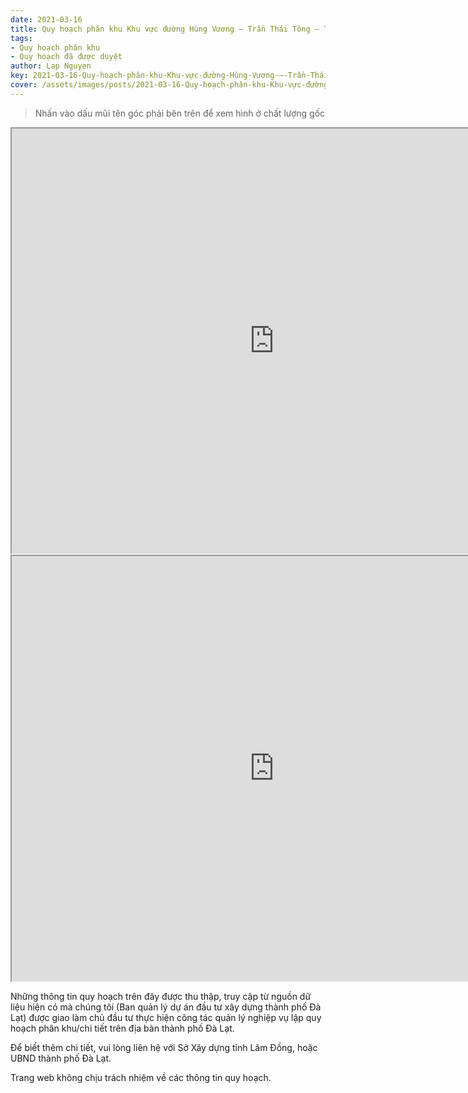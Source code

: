 ```yaml
---
date: 2021-03-16
title: Quy hoạch phân khu Khu vực đường Hùng Vương – Trần Thái Tông – Trần Quang Diệu (khu B2), phường 9,10,11, thành phố Đà Lạt
tags:
- Quy hoạch phân khu
- Quy hoạch đã được duyệt
author: Lap Nguyen
key: 2021-03-16-Quy-hoạch-phân-khu-Khu-vực-đường-Hùng-Vương-–-Trần-Thái-Tông-–-Trần-Quang-Diệu
cover: /assets/images/posts/2021-03-16-Quy-hoạch-phân-khu-Khu-vực-đường-Hùng-Vương-–-Trần-Thái-Tông-–-Trần-Quang-Diệu.png
---
```


> Nhấn vào dấu mũi tên góc phải bên trên để xem hình ở chất lượng gốc

<iframe src="https://drive.google.com/file/d/1tF0PZODilTUycXjYl8WIgbc0x-qa3b_S/preview" width="840" height="680"></iframe>

<iframe src="https://drive.google.com/file/d/16vSb5vKmq6ox_2r9GpKVsRLW4TO4ASkS/preview" width="840" height="680"></iframe>

Những thông tin quy hoạch trên đây được thu thập, truy cập từ nguồn dữ liệu hiện có mà chúng tôi 
(Ban quản lý dự án đầu tư xây dựng thành phố Đà Lạt) được giao làm chủ đầu tư thực hiện công tác quản lý nghiệp vụ 
lập quy hoạch phân khu/chi tiết trên địa bàn thành phố Đà Lạt.

Để biết thêm chi tiết, vui lòng liên hệ với Sở Xây dựng tỉnh Lâm Đồng, hoặc UBND thành phố Đà Lạt.

Trang web không chịu trách nhiệm về các thông tin quy hoạch.
